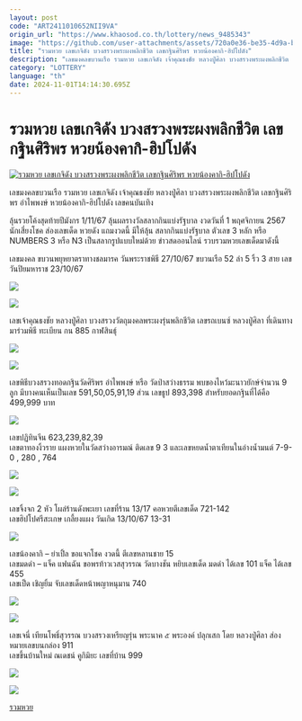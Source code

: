 ```yaml
---
layout: post
code: "ART2411010652NII9VA"
origin_url: "https://www.khaosod.co.th/lottery/news_9485343"
image: "https://github.com/user-attachments/assets/720a0e36-be35-4d9a-b4f1-444e4a244dda"
title: "รวมหวย เลขเกจิดัง บวงสรวงพระผงพลิกชีวิต เลขกฐินศิริพร หวยน้องคากิ-ฮิปโปดัง"
description: "เลขมงคลขบวนเรือ รวมหวย เลขเกจิดัง เจ้าคุณธงชัย หลวงปู่ศิลา บวงสรวงพระผงพลิกชีวิต เลขกฐินศิริพร อำไพพงษ์ หวยน้องคากิ-ฮิปโปดัง เลขคนบันเทิง"
category: "LOTTERY"
language: "th"
date: 2024-11-01T14:14:30.695Z
---
```


# รวมหวย เลขเกจิดัง บวงสรวงพระผงพลิกชีวิต เลขกฐินศิริพร หวยน้องคากิ-ฮิปโปดัง

[![รวมหวย เลขเกจิดัง บวงสรวงพระผงพลิกชีวิต เลขกฐินศิริพร หวยน้องคากิ-ฮิปโปดัง](https://www.khaosod.co.th/wpapp/uploads/2024/11/lottoall11167111679998888888.jpg "รวมหวย เลขเกจิดัง บวงสรวงพระผงพลิกชีวิต เลขกฐินศิริพร หวยน้องคากิ-ฮิปโปดัง")](https://www.khaosod.co.th/wpapp/uploads/2024/11/lottoall11167111679998888888.jpg)

เลขมงคลขบวนเรือ รวมหวย เลขเกจิดัง เจ้าคุณธงชัย หลวงปู่ศิลา บวงสรวงพระผงพลิกชีวิต เลขกฐินศิริพร อำไพพงษ์ หวยน้องคากิ-ฮิปโปดัง เลขคนบันเทิง

ลุ้นรวยโค้งสุดท้ายปีมังกร 1/11/67 ลุ้นผลรางวัลสลากกินแบ่งรัฐบาล งวดวันที่ 1 พฤศจิกายน 2567 นักเสี่ยงโชค ส่องเลขเด็ด หวยดัง แถมงวดนี้ มีให้ลุ้น สลากกินแบ่งรัฐบาล ตัวเลข 3 หลัก หรือ NUMBERS 3 หรือ N3 เป็นสลากรูปแบบใหม่ด้วย ข่าวสดออนไลน์ รวบรวมหวยเลขเด็ดมาดังนี้

เลขมงคล ขบวนพยุหยาตราทางชลมารค วันพระราชพิธี 27/10/67 ขบวนเรือ 52 ลำ 5 ริ้ว 3 สาย เลขวันปิยมหาราช 23/10/67

[![](https://www.khaosod.co.th/wpapp/uploads/2024/11/lottoall1116711.jpeg)](https://www.khaosod.co.th/wpapp/uploads/2024/11/lottoall1116711.jpeg)

[![](https://www.khaosod.co.th/wpapp/uploads/2024/11/lottoall1116712.jpeg)](https://www.khaosod.co.th/wpapp/uploads/2024/11/lottoall1116712.jpeg)

เลขเจ้าคุณธงชัย หลวงปู่ศิลา บวงสรวงวัตถุมงคลพระผงรุ่นพลิกชีวิต เลขรถเบนซ์ หลวงปู่ศิลา ที่เดินทางมาร่วมพิธี ทะเบียน กน 885 กาฬสินธุ์

[![](https://www.khaosod.co.th/wpapp/uploads/2024/11/lottoall111673.jpg)](https://www.khaosod.co.th/wpapp/uploads/2024/11/lottoall111673.jpg)

[![](https://www.khaosod.co.th/wpapp/uploads/2024/11/lottoall111677.jpg)](https://www.khaosod.co.th/wpapp/uploads/2024/11/lottoall111677.jpg)

เลขพิธีบวงสรวงทอดกฐินวัดศิริพร อำไพพงษ์ หรือ วัดป่าสว่างธรรม พบของไหว้มะนาวยักษ์จำนวน 9 ลูก มีบางคนเห็นเป็นเลข 591,50,05,91,19 ส่วน เลขธูป 893,398 สำหรับยอดกฐินที่ได้คือ 499,999 บาท

[![](https://www.khaosod.co.th/wpapp/uploads/2024/11/lottoall111674.jpg)](https://www.khaosod.co.th/wpapp/uploads/2024/11/lottoall111674.jpg)

เลขปฏิทินจีน 623,239,82,39  
เลขตาทองงิ้วราย แผงหวยในวัดสว่างอารมณ์ ติดเลข 9 3 และเลขหยดน้ำตาเทียนในอ่างน้ำมนต์ 7-9-0 , 280 , 764

[![](https://www.khaosod.co.th/wpapp/uploads/2024/11/lottoall111676.jpg)](https://www.khaosod.co.th/wpapp/uploads/2024/11/lottoall111676.jpg)

[![](https://www.khaosod.co.th/wpapp/uploads/2024/11/lottoall111675.jpg)](https://www.khaosod.co.th/wpapp/uploads/2024/11/lottoall111675.jpg)

เลขจิ้งจก 2 หัว โผล่ร้านดังพะเยา เลขที่ร้าน 13/17 คอหวยตีเลขเด็ด 721-142  
เลขฮิปโปศรีสะเกษ เกลี้ยงแผง วันเกิด 13/10/67 13-31

[![](https://www.khaosod.co.th/wpapp/uploads/2024/11/lottoall111671.jpg)](https://www.khaosod.co.th/wpapp/uploads/2024/11/lottoall111671.jpg)

เลขน้องคากิ – ย่าเปิ้ล ขอแจกโชค งวดนี้ ตีเลขหลานชาย 15  
เลขมดดำ – แจ็ค แฟนฉัน ขอพรท้าวเวสสุวรรณ วัดบางชัน หยิบเลขเด็ด มดดำ ได้เลข 101 แจ็ค ได้เลข 455  
เลขเป็ด เชิญยิ้ม จับเลขเด็ดหน้าพญาหนุมาน 740

[![](https://www.khaosod.co.th/wpapp/uploads/2024/11/lottoall111679.jpg)](https://www.khaosod.co.th/wpapp/uploads/2024/11/lottoall111679.jpg)

[![](https://www.khaosod.co.th/wpapp/uploads/2024/11/lottoall111678.jpg)](https://www.khaosod.co.th/wpapp/uploads/2024/11/lottoall111678.jpg)

เลขเจนี่ เทียนโพธิ์สุวรรณ บวงสรวงเหรียญรุ่น พระนาค ๕ พระองค์ ปลุกเสก โดย หลวงปู่ศิลา ส่องหมายเลขบนกล่อง 911  
เลขขึ้นบ้านใหม่ ณเดชน์ คูกิมิยะ เลขที่บ้าน 999

[![](https://www.khaosod.co.th/wpapp/uploads/2024/11/lottoall1116715.jpg)](https://www.khaosod.co.th/wpapp/uploads/2024/11/lottoall1116715.jpg)

[![](https://www.khaosod.co.th/wpapp/uploads/2024/11/lottoall1116716.jpg)](https://www.khaosod.co.th/wpapp/uploads/2024/11/lottoall1116716.jpg)

[รวมหวย](https://www.khaosod.co.th/lottery)